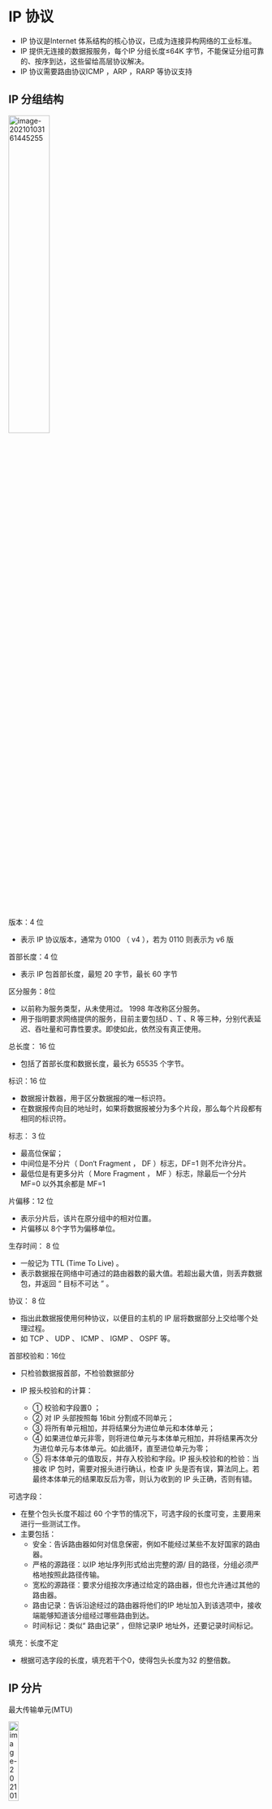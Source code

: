 # IP 协议

* IP 协议是Internet 体系结构的核心协议，已成为连接异构网络的工业标准。
* IP 提供无连接的数据报服务，每个IP 分组长度≤64K 字节，不能保证分组可靠的、按序到达，这些留给高层协议解决。
* IP 协议需要路由协议ICMP ，ARP ，RARP 等协议支持 



## IP 分组结构

<img src="https://img-blog.csdnimg.cn/20210112195314244.png?x-oss-process=image/watermark,type_ZmFuZ3poZW5naGVpdGk,shadow_10,text_aHR0cHM6Ly9ibG9nLmNzZG4ubmV0L3dlaXhpbl80MzkzNDYwNw==,size_16,color_FFFFFF,t_70" alt="image-20210103161445255"  width="40%" />

版本：4 位

* 表示 IP 协议版本，通常为 0100 （ v4 ），若为 0110 则表示为 v6 版

首部长度：4 位

* 表示 IP 包首部长度，最短 20 字节，最长 60 字节

区分服务：8位

* 以前称为服务类型，从未使用过。 1998 年改称区分服务。
* 用于指明要求网络提供的服务，目前主要包括D 、T 、R 等三种，分别代表延迟、吞吐量和可靠性要求。即使如此，依然没有真正使用。

总长度： 16 位

* 包括了首部长度和数据长度，最长为 65535 个字节。

标识：16 位

* 数据报计数器，用于区分数据报的唯一标识符。
* 在数据报传向目的地址时，如果将数据报被分为多个片段，那么每个片段都有相同的标识符。

标志： 3  位

* 最高位保留；
* 中间位是不分片（ Don‘t Fragment ， DF ）标志，DF=1 则不允许分片。
* 最低位是有更多分片（ More Fragment ， MF ）标志，除最后一个分片 MF=0 以外其余都是 MF=1

片偏移：12  位

* 表示分片后，该片在原分组中的相对位置。
* 片偏移以 8个字节为偏移单位。

生存时间： 8  位

* 一般记为 TTL (Time To Live) 。
* 表示数据报在网络中可通过的路由器数的最大值。若超出最大值，则丢弃数据包，并返回 “ 目标不可达 ” 。 

协议： 8 位

* 指出此数据报使用何种协议，以便目的主机的 IP  层将数据部分上交给哪个处理过程。
* 如 TCP 、 UDP 、 ICMP 、 IGMP 、 OSPF 等。

首部校验和：16位

* 只检验数据报首部，不检验数据部分

* IP 报头校验和的计算：
  * ① 校验和字段置0 ；
  * ② 对 IP 头部按照每 16bit 分割成不同单元；
  * ③ 将所有单元相加，并将结果分为进位单元和本体单元；
  * ④ 如果进位单元非零，则将进位单元与本体单元相加，并将结果再次分为进位单元与本体单元。如此循环，直至进位单元为零；
  * ⑤ 将本体单元的值取反，并存入校验和字段。IP 报头校验和的检验：当接收 IP 包时，需要对报头进行确认，检查 IP 头是否有误，算法同上。若最终本体单元的结果取反后为零，则认为收到的 IP 头正确，否则有错。

可选字段：

* 在整个包头长度不超过 60 个字节的情况下，可选字段的长度可变，主要用来进行一些测试工作。
* 主要包括：
  * 安全：告诉路由器如何对信息保密，例如不能经过某些不友好国家的路由器。
  * 严格的源路径：以IP 地址序列形式给出完整的源/ 目的路径，分组必须严格地按照此路径传输。
  * 宽松的源路径：要求分组按次序通过给定的路由器，但也允许通过其他的路由器。
  * 路由记录：告诉沿途经过的路由器将他们的IP 地址加入到该选项中，接收端能够知道该分组经过哪些路由到达。
  * 时间标记：类似“ 路由记录” ，但除记录IP 地址外，还要记录时间标记。

填充：长度不定

* 根据可选字段的长度，填充若干个0，使得包头长度为32 的整倍数。



## IP 分片

最大传输单元(MTU)

<img src="https://img-blog.csdnimg.cn/20210112195343188.png?x-oss-process=image/watermark,type_ZmFuZ3poZW5naGVpdGk,shadow_10,text_aHR0cHM6Ly9ibG9nLmNzZG4ubmV0L3dlaXhpbl80MzkzNDYwNw==,size_16,color_FFFFFF,t_70" alt="image-20210103201819913"  width="20%"/>

* 网络链路存在MTU (最大传输单元)—链路层数据帧可封装数据的上限
* 不同网络其链路的MTU不同（以太网规定一个数据帧最大长度 1512 字节，其中链路层增加的帧首部 12 字节，所以 IP 分组的长度不可以超过 1500 字节）
* 分片过程发生在源主机和路由器的网络层，重组发生在目的主机的网络层（IP 首部的校验和只校验首部的完整性，不校验数据，所以如果出现分片丢失，那么校验工作得通过传输层协议）



IP 分片与重组

* 大IP分组向较小MTU链路转发时，可以被“分片” (fragmented)
  * 1个IP分组分为多片IP分组
  * IP分片到达目的主机后进行“重组”(reassembled)
* IP首部的相关字段用于标识分片以及确定分片的相对顺序
  * 总长度、标识、标志位和片偏移



IP 分组格式

* 标志位字段（占3位）

  <img src="https://img-blog.csdnimg.cn/20210112195404704.png" alt="image-20210103202308347"  width="10%" />

  * DF (Don't Fragment)：DF =1（禁止分片）、DF =0（允许分片）
  * MF (More Fragment)：MF =1（非最后一片）；MF =0（最后一片 或 未分片）

* 片偏移字段（13位）

  * 一个IP分组分片封装原IP分组数据的相对偏移量
  * 片偏移字段以8字节为单位



IP 分片过程

* 假设原IP分组总长度为L，待转发链路的MTU为M

* 若L>M，且DF=0，则可以/需要分片

* 分片时每个分片的标识复制原IP分组的标识

* 通常分片时，除最后一个分片，其他分片均分为MTU允许的最大分片

* 一个最大分片可封装的数据应该是8的倍数，因此，一个最大分片可封装的数据为：<img src="https://img-blog.csdnimg.cn/20210112195430515.png" alt="image-20210103202418992" width="15%" />

* 需要的总片数为：<img src="https://img-blog.csdnimg.cn/20210112195501312.png" alt="image-20210103202440220"  width="13%" />

* 每片的片偏移字段取值为：<img src="https://img-blog.csdnimg.cn/20210112195536732.png" alt="image-20210103202759304"  width="20%" />

* 每片的总长度字段为：<img src="https://img-blog.csdnimg.cn/2021011219560777.png"  width="20%" />

* 每片的MF标志位为：<img src="https://img-blog.csdnimg.cn/20210112195636196.png" alt="image-20210103203012867"  width="15%" />

  

IP 分片示例

<img src="https://img-blog.csdnimg.cn/202101121957147.png?x-oss-process=image/watermark,type_ZmFuZ3poZW5naGVpdGk,shadow_10,text_aHR0cHM6Ly9ibG9nLmNzZG4ubmV0L3dlaXhpbl80MzkzNDYwNw==,size_16,color_FFFFFF,t_70" alt="image-20210103204033427"  width="40%" />












## IP 地址

IP 地址及管理

* TCP/IP 网络模型将整个 Internet 视为一个单一的、抽象的网络， IP地址就是给每个连接在这个网络上的主机、路由器或其他设备分配的一个在全世界范围唯一的 32  位标识符。
* 分类 IP 地址：基本的编址方法，由 1981 年的标准协议所确定。
* 子网划分 IP 地址：基于分类 IP 地址编址方法的改进，其标准 [RFC950] 在 1985 年成为国际标准。
* 超网 IP 地址：目前应用最广泛的方法，对于缓解 IPv4 地址耗尽和路由表过于臃肿庞大有一定的作用。 1993 年提出后很快就得到推广应用



IPv4 地址的点分十进制记法：

* 机器中存放的 IP  地址是 32  位  二进制代码
* 每 8  位插入一个空格能够提高可读性
* 将每 8  位的二进制数转换为十进制数
* 用点将上述4 个数字分割，称为点分十进制记法



分类 IP 地址

* IP 地址被分为五类，分别称为 A 类、B  类、C  类、D  类和 E 类

* A 、B 和 C 类地址分别有两个固定长度的字段组成：其中一个字段是网络号（ net-id ），表示联网主机（或网络设备）所在的网络，另一个字段是主机号（ host-id ），表示联网主机（或网络设备）本身。

  * 两级的 IP  地址可以记为：**IP 地址 ::= {<网络号>,<主机号>}**
  * D 类和E 类地址不区分网络和主机

  <img src="https://img-blog.csdnimg.cn/20210112195813266.png?x-oss-process=image/watermark,type_ZmFuZ3poZW5naGVpdGk,shadow_10,text_aHR0cHM6Ly9ibG9nLmNzZG4ubmV0L3dlaXhpbl80MzkzNDYwNw==,size_16,color_FFFFFF,t_70" alt="image-20210103163203059"  width="40%" />

* 对比

  <img src="https://img-blog.csdnimg.cn/20210112195839883.png?x-oss-process=image/watermark,type_ZmFuZ3poZW5naGVpdGk,shadow_10,text_aHR0cHM6Ly9ibG9nLmNzZG4ubmV0L3dlaXhpbl80MzkzNDYwNw==,size_16,color_FFFFFF,t_70" alt="image-20210103170353668"  width="80%"/>

* 保留地址

  * 也称为私有地址，各独立网络可以重复使用的 IP 地址，即网络边界路由器（通常就是网关）不会向目标地址为这些保留地址的主机转发 IP 分组。也就是说，**保留地址不会穿越内部网络**。
  * A 类： 10.0.0.0  （1个网络）
  * B 类： 172.16.0.0—172.31.0.0 （ 16 个网络）
  * C 类： 192.168.0.0—192.168.255.0 （ 256 个网络）





划分子网 IP 地址

* 划分子网法是在 1985 年提出一种 IP 地址表示方式
  * 将一个 IP 类网划分成几个较小的子网（ subnet ）
  * 多个物理网共享同一个 IP 类网前缀
* IP 地址成为三级结构：
  * **IP 地址 ::= {< 网络号 >, < 子网号 >, < 主机号 >}**
* 对外，网络号仍然表示整个网络；对内，则由子网号表示多个不同的子网。
  * IP 地址具体所属的子网以及子网规模，则由子网掩码（ subnet mask ）加以表示。
  * 子网的规模与借用主机字段的位数有关。借用位数越多，子网规模越小
* 子网划分后，如何识别不同的子网？
  * 解决：采用子网掩码来分离网络号和主机号。
  * 子网掩码格式：32 比特，网络号( 包括子网号) 部分全为“1” ，主机号部分全为“0” 



超网 IP 地址

* 超网也称为无分类域间路由（ Classless Inter-Domain Routing ，CIDR ）编址方法，是在变长子网掩码 （ Variable Length SubnetMask ， VLSM  ）基础上发展出来的一种 IP 地址编址方法

* CIDR 中，不再有传统的 A 类、B 类和 C 类等地址以及划分子网的概念，因而可以更加有效地分配 IPv4  的地址空间。CIDR 使用各种长度的 “ 网络前缀 ” (network-prefix) 来代替分类地址中的网络号和子网号。

* IP  地址从三级编址（使用子网掩码）又回到了两级编址：IP 地址 ::= {< 网络前缀 >, < 主机号 >}

* CIDR 说明

  *  CIDR 常使用 **“ 斜线记法 ”** (Slash notation) ，即在 IP 地址后面加上一个斜线 “ /” 和一个代表网络前缀所占位数的数字，如 /20 。
  *  将网络前缀都相同的连续的 IP 地址称为 “ CIDR 地址块 ”
  *  一个 CIDR 地址块可以表示很多地址，因此这种地址的聚合被称为路由聚合 (route aggregation)  。利用路由聚合可以在路由表中用一个项目代表很多个传统分类地址的路由项目，从而大大缓解了路由表的臃肿现象。
  *  CIDR 虽然不使用子网，但仍然使用 “ 掩码 ” 这一名词（但不叫子网掩码）。
  *  因为路由聚合相当于把原来的多个子网聚合成为一个网络，所以也称为超网 (Supernetting) 。
  *  CIDR 地址块中的 IP 地址数量一定是2 的整数次幂。

* CIDR  记法的其他形式：

  * 10.0.0.0/10 可简写为 10/10 ，也就是把点分十进制中低位连续的 0 省略。
  * 10.0.0.0/10 隐含地指出 IP 地址 10.0.0.0 的掩码是 255.192.0.0。此掩码可表示为

  <img src="https://img-blog.csdnimg.cn/20210112195905987.png" alt="image-20210103173805259"  width="40%" />



特殊的 IP 地址

* host-id 全为 “ 1” 的地址：本子网内的广播地址
* host-id 为零的 IP 地址表示该网络本身, , 如 210.45.240.0 表示的不是某个主机，而是分配我校的一个C 类地址
* 回送地址： 127.0.0.0-127.255.255.254 为回送地址，通常用于测试，相当于 “ 我自己 ” 。以上述地址为目标地址的 IP 分组均会被直接回送给发出这个分组的主机。
* 0.0.0.0 ：代表的是本主机地址，任何一台主机都可以其表示自己, , 仅在系统启动时会使用，启动完成后不再使用。如系统启动，需要 DHCP 时
* 255.255.255.255 ：受限广播地址，广播范围为主机所在的网络。所有网关都不会向外广播。



### 举例

子网划分

* 例如：C 类网络192.10.1.0 ，主机号部分的前三位用于标识子网号，即：<img src="https://img-blog.csdnimg.cn/20210112195928974.png" alt="image-20210103165638373"  width="40%" />

  子网号为全“0” 全“1” 不能使用，于是划分出$2^3$ -2=6 个子网，子网地址分别为

  <img src="https://img-blog.csdnimg.cn/20210112195951227.png?x-oss-process=image/watermark,type_ZmFuZ3poZW5naGVpdGk,shadow_10,text_aHR0cHM6Ly9ibG9nLmNzZG4ubmV0L3dlaXhpbl80MzkzNDYwNw==,size_16,color_FFFFFF,t_70" alt="image-20210103170832422"  width="40%"/>



子网掩码计算

* 前面的例子中：网络号24 位，子网号3 位，总共27 位。所以子网掩码为：<img src="https://img-blog.csdnimg.cn/20210112200013114.png" alt="image-20210103170941502"  width="40%" />

  缺省子网掩码为

  <img src="https://img-blog.csdnimg.cn/20210112200033651.png" alt="image-20210103171013130"  width="15%" />



子网地址计算

* 子网掩码 ∧ IP 地址，结果就是该 IP 地址的网络号

* 例如：IP 地址202.117.1.207 ，子网掩码255.255.255.224

  <img src="https://img-blog.csdnimg.cn/20210112200101978.png" alt="image-20210103171206196"  width="40%" />

  * 子网地址为： 202.117.1.192
  * 主机号为： 15

* 主机之间要能够通信，它们必须在同一子网内，否则需要使用路由器（或网关）实现互联。



子网规划

* 网络分配了一个 C 类地址： 201.222.5.0 。假设需要 20 个子网，每个子网有 5 台主机。试确定各子网地址和子网掩码。

* 1 ）对 C 类地址，要从最后8   位中分出几位作为子网地址：
  ∵ $2^4$ ＜ 20 ＜$2^5$   

  ∴ 选择 5 位作为子网地址，共可提供30 个子网地址。

* 2 ）检查剩余的位数能否满足每个子网中主机台数的要求：
  ∵  子网地址为 5 位，故还剩 3 位可以用作主机地址。
  而 $2^3$ ＞ 5+2 ，所以可以满足每子网 5 台主机的要求。

* 3 ）子网掩码为 255.255.255.248 。（ 11111000B = 248  ）

* 4 ）子网地址可在 8 、 16 、 24 、 32 、 …… 、 240 共 30 个地址中任意选择 20 个。



超网IP地址计算

* 若已知一个 CIDR  地址块为： 192.168.16.0/21 ，给出其地址范围 ？

  192.168.16.0 的二进制表示为：11000000 10101000 00010000 00000000

  /21 表示其前 21 位是 net-id ，即：<img src="https://img-blog.csdnimg.cn/20210112200123662.png?x-oss-process=image/watermark,type_ZmFuZ3poZW5naGVpdGk,shadow_10,text_aHR0cHM6Ly9ibG9nLmNzZG4ubmV0L3dlaXhpbl80MzkzNDYwNw==,size_16,color_FFFFFF,t_7" alt="image-20210103173628546"  width="30%" />

  地址范围为： 192.168.16.0~192.168.23.255



### IP寻址

* 每个路由器中都保存一张路由表（无论是静态还是动态）。
* 路由表的主要项目有两个：网络号、下一跳地址（最佳输出链路）。



对于划分子网的 IP 地址

* 当一个 IP 分组到达时，路由器通过子网掩码获取其网络号。如果是本网，则启动寻找主机过程；如果是其他网络，则根据路由表中对应网络号的最佳输出链路将分组转发到下一跳路由器。
* 如果路由表中找不到目的网络，则将分组转发到一个缺省路由器中，缺省路由器具有更广泛的路由信息。



对于CIDR  时

* 对于CIDR 在查找路由表时可能会得到不止一个匹配的目标网络前缀。
* 应当从匹配结果中选择具有最长网络前缀的路由：最长前缀匹配 (longest-prefix matching) 。
* 网络前缀越长，其地址块就越小，因而路由就越具体(more specific)  。
* 最长前缀匹配又称为最长匹配或最佳匹配
  * 注意：匹配指的是网络号要完全相同，然后选择网络号长的那个



CIDR 地址块划分举例

<img src="https://img-blog.csdnimg.cn/20210112195202376.png?x-oss-process=image/watermark,type_ZmFuZ3poZW5naGVpdGk,shadow_10,text_aHR0cHM6Ly9ibG9nLmNzZG4ubmV0L3dlaXhpbl80MzkzNDYwNw==,size_16,color_FFFFFF,t_70" alt="image-20210103174730746"  width="40%"/>

* 说明

  <img src="https://img-blog.csdnimg.cn/20210112195249883.png?x-oss-process=image/watermark,type_ZmFuZ3poZW5naGVpdGk,shadow_10,text_aHR0cHM6Ly9ibG9nLmNzZG4ubmV0L3dlaXhpbl80MzkzNDYwNw==,size_16,color_FFFFFF,t_7" alt="image-20210103174832315"  width="40%" />

* 这个 ISP 共有 64 个 C 类网络。如果不采用 CIDR 技术，则在与该ISP的路由器交换路由信息的每一个路由器的路由表中，就需要有 64 个项目。但采用地址聚合后，只需用路由聚合后的 1 个项目 206.0.64.0/18 就能找到该 ISP。

  * 因为五类地址 IP 或者 划分子网 IP 的表示方法一次都只能表示一个网络
